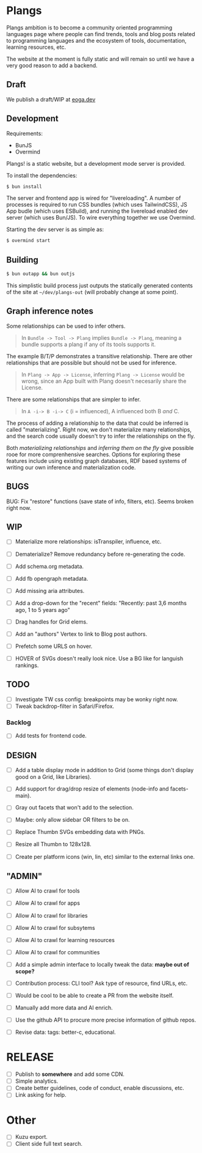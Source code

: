 # Plangs

Plangs ambition is to become a community oriented programming languages page where people can find trends, tools and blog posts related to programming languages and the ecosystem of tools, documentation, learning resources, etc.

The website at the moment is fully static and will remain so until we have a very good reason to add a backend.

## Draft

We publish a draft/WIP at [eoga.dev](https://eoga.dev)

## Development

Requirements:

* BunJS
* Overmind

Plangs! is a static website, but a development mode server is provided.

To install the dependencies:

```sh
$ bun install
```

The server and frontend app is wired for "livereloading". A number of processes is required to run CSS bundles (which uses TailwindCSS), JS App budle (which uses ESBuild), and running the livereload enabled dev server (which uses Bun/JS). To wire everything together we use Overmind.

Starting the dev server is as simple as:

```sh
$ overmind start
```

## Building

```sh
$ bun outapp && bun outjs
```

This simplistic build process just outputs the statically generated contents of the site at `~/dev/plangs-out` (will probably change at some point).

## Graph inference notes

Some relationships can be used to infer others.

> In `Bundle -> Tool -> Plang` implies `Bundle -> Plang`, meaning a bundle supports a plang if any of its tools supports it.

The example B/T/P demonstrates a transitive relationship. There are other relationships that are possible but should not be used for inference.

> In `Plang -> App -> License`, inferring `Plang -> License` would be wrong, since an App built with Plang doesn't necesarily share the License.

There are some relationships that are simpler to infer.

> In `A -i-> B -i-> C` (i = influenced), A influenced both B _and_ C.

The process of adding a relationship to the data that could be inferred is called "materializing". Right now, we don't materialize many relationships, and the search code usually doesn't try to infer the relationships on the fly.

Both *materializing relationships* and *inferring them on the fly* give possible rooe for more comprenhensive searches. Options for exploring these features include using existing graph databases, RDF based systems of writing our own inference and materialization code.

## BUGS

BUG: Fix "restore" functions (save state of info, filters, etc). Seems broken right now.

## WIP

- [ ] Materialize more relationships: isTranspiler, influence, etc.
- [ ] Dematerialize? Remove redundancy before re-generating the code.

- [ ] Add schema.org metadata.
- [ ] Add fb opengraph metadata.
- [ ] Add missing aria attributes.

- [ ] Add a drop-down for the "recent" fields: "Recently: past 3,6 months ago, 1 to 5 years ago"
- [ ] Drag handles for Grid elems.
- [ ] Add an "authors" Vertex to link to Blog post authors.
- [ ] Prefetch some URLS on hover.
- [ ] HOVER of SVGs doesn't really look nice. Use a BG like for languish rankings.

## TODO

- [ ] Investigate TW css config: breakpoints may be wonky right now.
- [ ] Tweak backdrop-filter in Safari/Firefox.

### Backlog

- [ ] Add tests for frontend code.

## DESIGN

- [ ] Add a table display mode in addition to Grid (some things don't display good on a Grid, like Libraries).
- [ ] Add support for drag/drop resize of elements (node-info and facets-main).

- [ ] Gray out facets that won't add to the selection.
- [ ] Maybe: only allow sidebar OR filters to be on.

- [ ] Replace Thumbn SVGs embedding data with PNGs.
- [ ] Resize all Thumbn to 128x128.
- [ ] Create per platform icons (win, lin, etc) similar to the external links one.

## "ADMIN"

- [ ] Allow AI to crawl for tools
- [ ] Allow AI to crawl for apps
- [ ] Allow AI to crawl for libraries
- [ ] Allow AI to crawl for subsytems
- [ ] Allow AI to crawl for learning resources
- [ ] Allow AI to crawl for communities

- [ ] Add a simple admin interface to locally tweak the data: **maybe out of scope?**
- [ ] Contribution process: CLI tool? Ask type of resource, find URLs, etc.
- [ ] Would be cool to be able to create a PR from the website itself.

- [ ] Manually add more data and AI enrich. 
- [ ] Use the github API to procure more precise information of github repos.

- [ ] Revise data: tags: better-c, educational.

# RELEASE

- [ ] Publish to **somewhere** and add some CDN.
- [ ] Simple analytics.
- [ ] Create better guidelines, code of conduct, enable discussions, etc.
- [ ] Link asking for help.

# Other

- [ ] Kuzu export.
- [ ] Client side full text search.